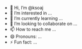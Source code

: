 - 👋 Hi, I’m @ksoaj
- 👀 I’m interested in ...
- 🌱 I’m currently learning ...
- 💞️ I’m looking to collaborate on ...
- 📫 How to reach me ...
- 😄 Pronouns: ...
- ⚡ Fun fact: ...

<!---
ksoaj/ksoaj is a ✨ special ✨ repository because its `README.md` (this file) appears on your GitHub profile.
You can click the Preview link to take a look at your changes.
--->

